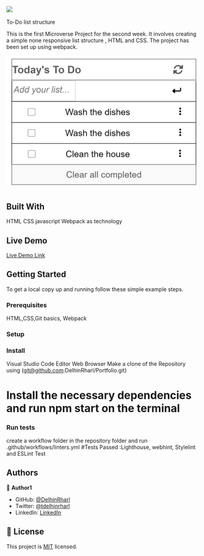 ![](https://img.shields.io/badge/Microverse-blueviolet)

To-Do list structure

This is the first Microverse Project for the second week. It involves creating a simple none responsive list structure , HTML and CSS. The project has been set up using webpack.

![screenshot](./todo.png)

## Built With

HTML
CSS
javascript
Webpack as technology

## Live Demo

[Live Demo Link](https://delhinrharl.github.io/Portfolio/)

## Getting Started

To get a local copy up and running follow these simple example steps.

### Prerequisites

HTML,CSS,Git basics, Webpack

### Setup

### Install

Visual Studio Code Editor
Web Browser
Make a clone of the Repository using (git@github.com:DelhinRharl/Portfolio.git)

# Install the necessary dependencies and run npm start on the terminal

### Run tests

create a workflow folder in the repository folder
and run .github/workflows/linters.yml
#Tests Passed :Lighthouse, webhint, Stylelint and ESLint Test

## Authors

👤 **Author1**

- GitHub: [@DelhinRharl](https://github.com/DelhinRharl)
- Twitter: [@tdelhinrharl](https://twitter.com/delhinrharl)
- LinkedIn: [LinkedIn](https://linkedin.com/in/AffaxedKiprotich)

## 📝 License

This project is [MIT](./MIT.md) licensed.
